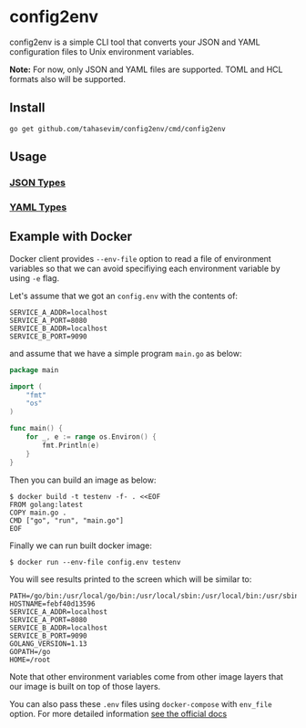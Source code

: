 # config2env

config2env is a simple CLI tool that converts your JSON and YAML configuration files to Unix environment variables.

**Note:** For now, only JSON and YAML files are supported. 
TOML and HCL formats also will be supported.

## Install

`go get github.com/tahasevim/config2env/cmd/config2env`

## Usage

### [JSON Types](JSON.md)
### [YAML Types](YAML.md)

## Example with Docker

Docker client provides `--env-file` option to read a file of environment variables so that we can avoid specifiying each environment variable by using `-e` flag.

Let's assume that we got an `config.env` with the contents of: 
```
SERVICE_A_ADDR=localhost
SERVICE_A_PORT=8080
SERVICE_B_ADDR=localhost
SERVICE_B_PORT=9090
```

and assume that we have a simple program `main.go` as below:
```go
package main

import (
	"fmt"
	"os"
)

func main() {
	for _, e := range os.Environ() {
		fmt.Println(e)
	}
}
```

Then you can build an image as below:

```docker
$ docker build -t testenv -f- . <<EOF
FROM golang:latest
COPY main.go .
CMD ["go", "run", "main.go"]
EOF
```
Finally we can run built docker image:

```docker
$ docker run --env-file config.env testenv
```

You will see results printed to the screen which will be similar to:
```
PATH=/go/bin:/usr/local/go/bin:/usr/local/sbin:/usr/local/bin:/usr/sbin:/usr/bin:/sbin:/bin
HOSTNAME=febf40d13596
SERVICE_A_ADDR=localhost
SERVICE_A_PORT=8080
SERVICE_B_ADDR=localhost
SERVICE_B_PORT=9090
GOLANG_VERSION=1.13
GOPATH=/go
HOME=/root
```

Note that other environment variables come from other image layers that our image is built on top of those layers.

You can also pass these `.env` files using `docker-compose` with `env_file` option. For more detailed information [see the official docs](https://docs.docker.com/compose/environment-variables/)
